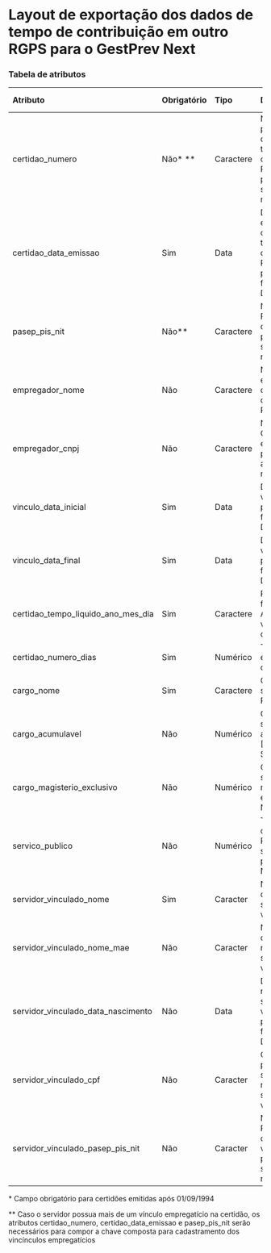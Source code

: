 # Layout de exportação dos dados de tempo de contribuição em outro RGPS para o GestPrev Next

### Tabela de atributos

 | Atributo                           | Obrigatório | Tipo      | Descrição                                                                                    | Tamanho máximo |
 | :--------------------------------- | :---------- | :-------- | :------------------------------------------------------------------------------------------- | -------------: |
 | certidao_numero                    | Não\* \*\*  | Caractere | Número do protocolo da certidão de tempo de contribuição RGPS, preencher somente com números | 19             |
 | certidao_data_emissao              | Sim         | Data      | Data de emissão da certidao de tempo de contribuição RGPS, preencher no formato DD/MM/AAAA   | 10             |
 | pasep_pis_nit                      | Não\*\*     | Caractere | Número de PIS/PASEP/NIT do servidor, preencher somente com números                           | 11             |
 | empregador_nome                    | Não         | Caractere | Nome do empregador do tempo de contribuição RGPS                                             | 60             |
 | empregador_cnpj                    | Não         | Caractere | Número do CNPJ do empregador, preencher apenas com números                                   | 14             |
 | vinculo_data_inicial               | Sim         | Data      | Data inicial do vínculo, preencher no formato DD/MM/AAAA                                     | 10             |
 | vinculo_data_final                 | Sim         | Data      | Data final do vínculo, preencher no formato DD/MM/AAAA                                       | 10             |
 | certidao_tempo_liquido_ano_mes_dia | Sim         | Caractere | Preencher no formato AA/MM/DIA, verificar detalhes\*\*                                       | 8              |
 | certidao_numero_dias               | Sim         | Numérico  | Tempo total em dias da certidão                                                              | 5              |
 | cargo_nome                         | Sim         | Caractere | Cargo do servidor no RGPS                                                                    | 60             |
 | cargo_acumulavel                   | Não         | Numérico  | Cargo do servidor é acumulável? [0: Não, 1: Sim]                                             | 1              |
 | cargo_magisterio_exclusivo         | Não         | Numérico  | Cargo do servidor é magistério exclusivo? [0: Não, 1: Sim]                                   | 1              |
 | servico_publico                    | Não         | Numérico  | Tempo de contribuição RGPS é de serviço público? [0: Não, 1: Sim]                            | 1              |
 | servidor_vinculado_nome            | Sim         | Caracter  | Nome completo do servidor vinculado                                                          | 80             |
 | servidor_vinculado_nome_mae        | Não         | Caracter  | Nome completo da mãe do servidor vinculado                                                   | 80             |
 | servidor_vinculado_data_nascimento | Não         | Data      | Data de nascimento do servidor vinculado, preencher no formato DD/MM/AAAA                    | 10             |
 | servidor_vinculado_cpf             | Não         | Caracter  | CPF, preencher somente com números do servidor vinculado                                     | 11             |
 | servidor_vinculado_pasep_pis_nit   | Não         | Caracter  | Número de PIS/PASEP/NIT do servidor vinculado, preencher somente com números                 | 11             |

\* Campo obrigatório para certidões emitidas após 01/09/1994

\*\* Caso o servidor possua mais de um vínculo empregatício na certidão, os atributos certidao_numero, certidao_data_emissao e pasep_pis_nit serão necessários para compor a chave composta para cadastramento dos vincínculos empregatícios
